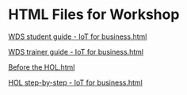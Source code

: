 ﻿# HTML Files for Workshop
[WDS student guide - IoT for business.html](https://cloudworkshop.blob.core.windows.net/iot-for-business/Whiteboard%20design%20session/WDS%20student%20guide%20-%20IoT%20for%20business.html)

[WDS trainer guide - IoT for business.html](https://cloudworkshop.blob.core.windows.net/iot-for-business/Whiteboard%20design%20session/WDS%20trainer%20guide%20-%20IoT%20for%20business.html)

[Before the HOL.html](https://cloudworkshop.blob.core.windows.net/iot-for-business/Hands-on%20lab/Before%20the%20HOL.html)

[HOL step-by-step - IoT for business.html](https://cloudworkshop.blob.core.windows.net/iot-for-business/Hands-on%20lab/HOL%20step-by-step%20-%20IoT%20for%20business.html)

